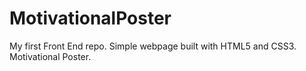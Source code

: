 # MotivationalPoster
My first Front End repo. Simple webpage built with HTML5 and CSS3. Motivational Poster.
